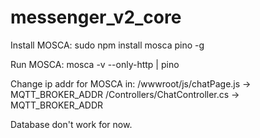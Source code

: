 # messenger_v2_core

Install MOSCA:
sudo npm install mosca pino -g

Run MOSCA:
mosca -v --only-http | pino

Change ip addr for MOSCA in:
/wwwroot/js/chatPage.js -> MQTT_BROKER_ADDR
/Controllers/ChatController.cs -> MQTT_BROKER_ADDR

Database don't work for now.
